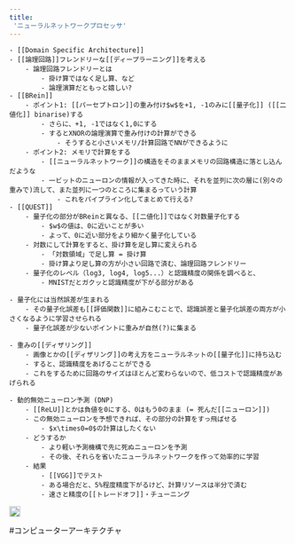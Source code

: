 ```yaml
---
title:
 'ニューラルネットワークプロセッサ'
---
```


    - [[Domain Specific Architecture]]
    - [[論理回路]]フレンドリーな[[ディープラーニング]]を考える
        - 論理回路フレンドリーとは
            - 掛け算ではなく足し算、など
            - 論理演算だともっと嬉しい?
    - [[BRein]]
        - ポイント1: [[パーセプトロン]]の重み付け$w$を+1, -1のみに[[量子化]] ([[二値化]] binarise)する
            - さらに、+1, -1ではなく1,0にする
            - するとXNORの論理演算で重み付けの計算ができる
                - そうすると小さいメモリ/計算回路でNNができるように
        - ポイント2: メモリで計算をする
            - [[ニューラルネットワーク]]の構造をそのままメモリの回路構造に落とし込んだような
            - 一ビットのニューロンの情報が入ってきた時に、それを並列に次の層に(別々の重みで)流して、また並列に一つのところに集まるっていう計算
                - これをパイプライン化してまとめて行える?
    - [[QUEST]]
        - 量子化の部分がBReinと異なる、[[二値化]]ではなく対数量子化する
            - $w$の値は、0に近いことが多い
            - よって、0に近い部分をより細かく量子化している
        - 対数にして計算をすると、掛け算を足し算に変えられる
            - 「対数領域」で足し算 = 掛け算
            - 掛け算より足し算の方が小さい回路で済む、論理回路フレンドリー
        - 量子化のレベル（log3, log4, log5...）と認識精度の関係を調べると、
            - MNISTだとガクッと認識精度が下がる部分がある

    - 量子化には当然誤差が生まれる
        - その量子化誤差も[[評価関数]]に組みこむことで、認識誤差と量子化誤差の両方が小さくなるように学習させられる
        - 量子化誤差が少ないポイントに重みが自然(?)に集まる

    - 重みの[[ディザリング]]
        - 画像とかの[[ディザリング]]の考え方をニューラルネットの[[量子化]]に持ち込む
        - すると、認識精度をあげることができる
        - これをするために回路のサイズはほとんど変わらないので、低コストで認識精度があげられる

    - 動的無効ニューロン予測 (DNP)
        - [[ReLU]]とかは負値を0にする、0はもう0のまま (= 死んだ[[ニューロン]])
        - この無効ニューロンを予想できれば、その部分の計算をすっ飛ばせる
            - $x\times0=0$の計算はしたくない
        - どうするか
            - より軽い予測機構で先に死ぬニューロンを予測
            - その後、それらを省いたニューラルネットワークを作って効率的に学習
        - 結果
            - [[VGG]]でテスト
            - ある場合だと、5%程度精度下がるけど、計算リソースは半分で済む
            - 速さと精度の[[トレードオフ]]・チューニング
<img src='https://scrapbox.io/api/pages/blu3mo-public/情報科学の達人/icon' alt='情報科学の達人.icon' height="19.5"/>

#コンピューターアーキテクチャ
